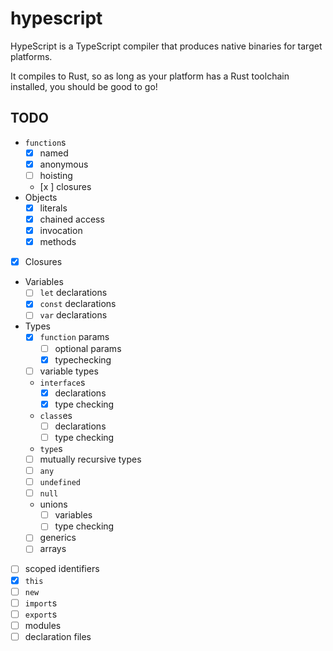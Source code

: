 # hypescript

HypeScript is a TypeScript compiler that produces native binaries for target platforms.

It compiles to Rust, so as long as your platform has a Rust toolchain installed, you should be good to go!

## TODO

- `function`s
    - [x] named
    - [x] anonymous
    - [ ] hoisting
    - [x ] closures
- Objects
    - [x] literals
    - [x] chained access
    - [x] invocation
    - [x] methods
- [x] Closures
- Variables
    - [ ] `let` declarations
    - [x] `const` declarations
    - [ ] `var` declarations
- Types
    - [x] `function` params
        - [ ] optional params
        - [x] typechecking
    - [ ] variable types
    - `interface`s
        - [x] declarations
        - [x] type checking
    - `class`es
        - [ ] declarations
        - [ ] type checking
    - `type`s
    - [ ] mutually recursive types
    - [ ] `any`
    - [ ] `undefined`
    - [ ] `null`
    - unions
        - [ ] variables
        - [ ] type checking
    - [ ] generics
    - [ ] arrays
- [ ] scoped identifiers
- [x] `this`
- [ ] `new`
- [ ] `import`s
- [ ] `export`s
- [ ] modules
- [ ] declaration files
